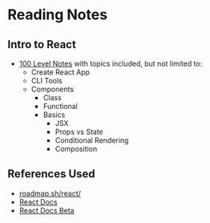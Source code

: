 # Reading Notes

## Intro to React

- [100 Level Notes](100-react.md) with topics included, but not limited to:
  - Create React App
  - CLI Tools
  - Components
    - Class
    - Functional
    - Basics
      - JSX
      - Props vs State
      - Conditional Rendering
      - Composition

## References Used

- [roadmap.sh/react/](https://roadmap.sh/react/)
- [React Docs](https://reactjs.org/docs/)
- [React Docs Beta](https://beta.reactjs.org/learn/)
